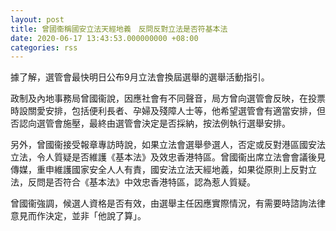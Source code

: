 ```yaml
---
layout: post
title: 曾國衞稱國安立法天經地義　反問反對立法是否符基本法
date: 2020-06-17 13:43:53.000000000 +08:00
categories: rss
---
```


據了解，選管會最快明日公布9月立法會換屆選舉的選舉活動指引。

政制及內地事務局曾國衞說，因應社會有不同聲音，局方曾向選管會反映，在投票時設關愛安排，包括便利長者、孕婦及殘障人士等，他希望選管會有適當安排，但否認向選管會施壓，最終由選管會決定是否採納，按法例執行選舉安排。

另外，曾國衞接受報章專訪時說，如果立法會選舉參選人，否定或反對港區國安法立法，令人質疑是否維護《基本法》及效忠香港特區。曾國衞出席立法會會議後見傳媒，重申維護國家安全人人有責，國安法立法天經地義，如果從原則上反對立法，反問是否符合《基本法》中效忠香港特區，認為惹人質疑。

曾國衞強調，候選人資格是否有效，由選舉主任因應實際情況，有需要時諮詢法律意見而作決定，並非「他說了算」。
